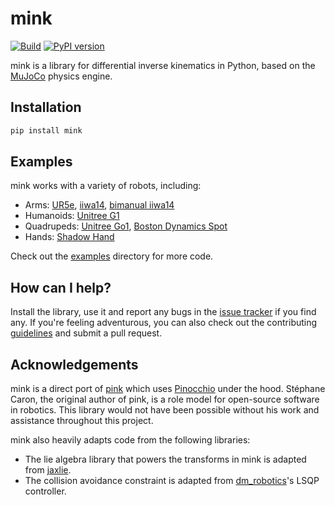 # mink

[![Build](https://img.shields.io/github/actions/workflow/status/kevinzakka/mink/ci.yml?branch=main)](https://github.com/kevinzakka/mink/actions)
[![PyPI version](https://img.shields.io/pypi/v/mink)](https://pypi.org/project/mink/)

mink is a library for differential inverse kinematics in Python, based on the [MuJoCo](https://github.com/google-deepmind/mujoco) physics engine.

## Installation

```bash
pip install mink
```

## Examples

mink works with a variety of robots, including:

* Arms: [UR5e](https://github.com/kevinzakka/mink/blob/main/examples/arm_ur5e_actuators.py), [iiwa14](https://github.com/kevinzakka/mink/blob/main/examples/arm_iiwa.py), [bimanual iiwa14](https://github.com/kevinzakka/mink/blob/main/examples/dual_iiwa.py)
* Humanoids: [Unitree G1](https://github.com/kevinzakka/mink/blob/main/examples/humanoid_g1.py)
* Quadrupeds: [Unitree Go1](https://github.com/kevinzakka/mink/blob/main/examples/quadruped_go1.py), [Boston Dynamics Spot](https://github.com/kevinzakka/mink/blob/main/examples/quadruped_spot.py)
* Hands: [Shadow Hand]()

Check out the [examples](https://github.com/kevinzakka/mink/blob/main/examples/) directory for more code.

## How can I help?

Install the library, use it and report any bugs in the [issue tracker](https://github.com/kevinzakka/mink/issues) if you find any. If you're feeling adventurous, you can also check out the contributing [guidelines](CONTRIBUTING.md) and submit a pull request.

## Acknowledgements

mink is a direct port of [pink](https://github.com/stephane-caron/pink) which uses [Pinocchio](https://github.com/stack-of-tasks/pinocchio) under the hood. Stéphane Caron, the original author of pink, is a role model for open-source software in robotics. This library would not have been possible without his work and assistance throughout this project.

mink also heavily adapts code from the following libraries:

* The lie algebra library that powers the transforms in mink is adapted from [jaxlie](https://github.com/brentyi/jaxlie).
* The collision avoidance constraint is adapted from [dm_robotics](https://github.com/google-deepmind/dm_robotics/tree/main/cpp/controllers)'s LSQP controller.
